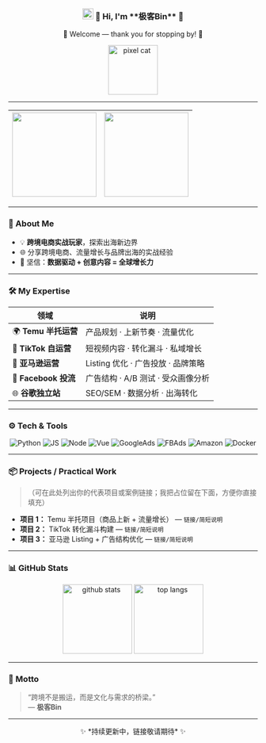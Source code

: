 <div align="center">

<h3>
  <img src="https://media.giphy.com/media/hvRJCLFzcasrR4ia7z/giphy.gif" width="22" alt="hi"> 
  👋 Hi, I'm **极客Bin** 🚀
</h3>

<p>
  👋 Welcome — thank you for stopping by! 🎉
</p>

<p>
  <!-- 缩小版像素猫动图（100px） -->
  <img src="https://raw.githubusercontent.com/uco-hjb/uco-hjb/main/assets/pixel-cat-small.gif" width="100" alt="pixel cat" />
</p>

</div>

---

<div align="center">

| <img src="https://github-readme-stats.vercel.app/api?username=uco-hjb&show_icons=true&theme=tokyonight&hide_border=true" height="170"> | <img src="https://github-readme-stats.vercel.app/api/top-langs/?username=uco-hjb&layout=compact&theme=tokyonight&hide_border=true" height="170"> |
|---:|:---|

</div>

---

### 🧭 About Me  
- 💡 **跨境电商实战玩家**，探索出海新边界  
- 🌐 分享跨境电商、流量增长与品牌出海的实战经验  
- 🧠 坚信：**数据驱动 + 创意内容 = 全球增长力**

---

### 🛠️ My Expertise  
| 领域 | 说明 |
|------|------|
| 🌍 **Temu 半托运营** | 产品规划 · 上新节奏 · 流量优化 |
| 💼 **TikTok 自运营** | 短视频内容 · 转化漏斗 · 私域增长 |
| 🛒 **亚马逊运营** | Listing 优化 · 广告投放 · 品牌策略 |
| 📢 **Facebook 投流** | 广告结构 · A/B 测试 · 受众画像分析 |
| 🌐 **谷歌独立站** | SEO/SEM · 数据分析 · 出海转化 |

---

### ⚙️ Tech & Tools  
<p align="center">
  <img src="https://img.shields.io/badge/-Python-3776AB?logo=python&logoColor=fff" alt="Python">
  <img src="https://img.shields.io/badge/-JavaScript-F7DF1E?logo=javascript&logoColor=000" alt="JS">
  <img src="https://img.shields.io/badge/-Node.js-339933?logo=node.js&logoColor=fff" alt="Node">
  <img src="https://img.shields.io/badge/-Vue.js-4FC08D?logo=vue.js&logoColor=fff" alt="Vue">
  <img src="https://img.shields.io/badge/-Google%20Ads-4285F4?logo=googleads&logoColor=fff" alt="GoogleAds">
  <img src="https://img.shields.io/badge/-Facebook%20Ads-1877F2?logo=facebook&logoColor=fff" alt="FBAds">
  <img src="https://img.shields.io/badge/-Amazon-FF9900?logo=amazon&logoColor=000" alt="Amazon">
  <img src="https://img.shields.io/badge/-Docker-2496ED?logo=docker&logoColor=fff" alt="Docker">
</p>

---

### 📦 Projects / Practical Work
> （可在此处列出你的代表项目或案例链接；我把占位留在下面，方便你直接填充）
- **项目 1：** Temu 半托项目（商品上新 + 流量增长） — `链接/简短说明`
- **项目 2：** TikTok 转化漏斗构建 — `链接/简短说明`
- **项目 3：** 亚马逊 Listing + 广告结构优化 — `链接/简短说明`

---

### 📊 GitHub Stats
<p align="center">
  <img src="https://github-readme-stats.vercel.app/api?username=uco-hjb&show_icons=true&theme=tokyonight&hide_border=true" height="140" alt="github stats">
  <img src="https://github-readme-stats.vercel.app/api/top-langs/?username=uco-hjb&layout=compact&theme=tokyonight&hide_border=true" height="140" alt="top langs">
</p>

---

### 💬 Motto  
> “跨境不是搬运，而是文化与需求的桥梁。”  
> — **极客Bin**

---

<p align="center">
  ✨ *持续更新中，链接敬请期待* ✨  
</p>
